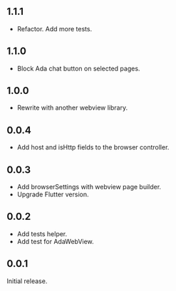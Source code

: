 ## 1.1.1

- Refactor. Add more tests.

## 1.1.0

- Block Ada chat button on selected pages.

## 1.0.0

- Rewrite with another webview library.

## 0.0.4

- Add host and isHttp fields to the browser controller.

## 0.0.3

- Add browserSettings with webview page builder.
- Upgrade Flutter version.

## 0.0.2

- Add tests helper.
- Add test for AdaWebView.

## 0.0.1

Initial release.
